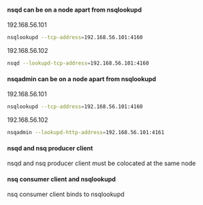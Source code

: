 #### nsqd can be on a node apart from nsqlookupd

192.168.56.101

```bash
nsqlookupd --tcp-address=192.168.56.101:4160
```

192.168.56.102

```bash
nsqd --lookupd-tcp-address=192.168.56.101:4160
```

#### nsqadmin can be on a node apart from nsqlookupd

192.168.56.101

```bash
nsqlookupd --tcp-address=192.168.56.101:4160
```

192.168.56.102

```bash
nsqadmin --lookupd-http-address=192.168.56.101:4161
```

#### nsqd and nsq producer client

nsqd and nsq producer client must be colocated at the same node

#### nsq consumer client and nsqlookupd

nsq consumer client binds to nsqlookupd

